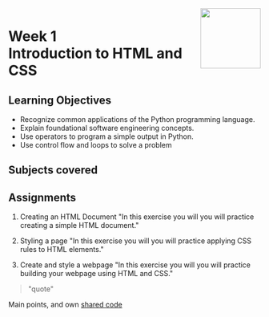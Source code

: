 <a href="../">
  <img src="/img/Programming_in_Python_logo.avif" width="120" align="right">
</a>

# Week 1 <br> Introduction to HTML and CSS

## Learning Objectives
- Recognize common applications of the Python programming language.
- Explain foundational software engineering concepts.
- Use operators to program a simple output in Python.
- Use control flow and loops to solve a problem

## Subjects covered



## Assignments

1. Creating an HTML Document 
"In this exercise you will you will practice creating a simple HTML document."

2. Styling a page
"In this exercise you will you will practice applying CSS rules to HTML elements."

3. Create and style a webpage
"In this exercise you will you will practice building your webpage using HTML and CSS."

>"quote"

Main points, and own [shared code](./code.language) 
